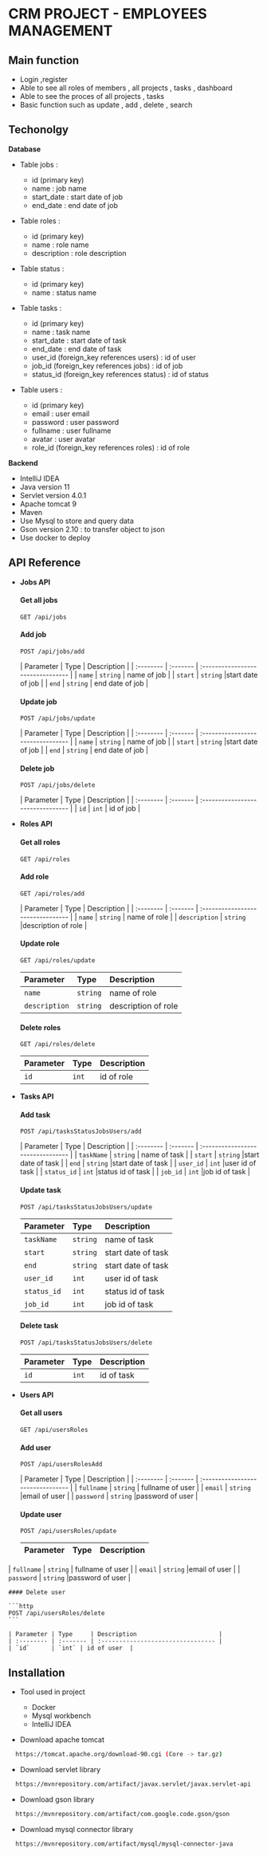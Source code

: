
# CRM PROJECT - EMPLOYEES MANAGEMENT


## Main function

* Login ,register
* Able to see all roles of members , all projects , tasks , dashboard
* Able to see the proces of all projects , tasks
* Basic function such as update , add , delete , search



## Techonolgy

**Database**
- Table jobs :
    * id (primary key)
    * name : job name
    * start_date : start date of job
    * end_date : end date of job

- Table roles :
    * id (primary key)
    * name : role name
    * description : role description

- Table status :
    * id (primary key)
    * name : status name

- Table tasks :
    * id (primary key)
    * name : task name
    * start_date : start date of task
    * end_date : end date of task
    * user_id (foreign_key references users) : id of user
    * job_id (foreign_key references jobs) : id of job
    * status_id (foreign_key references status) : id of status


- Table users :
    * id (primary key)
    * email : user email
    * password : user password
    * fullname : user fullname
    * avatar : user avatar
    * role_id (foreign_key references roles) : id of role


**Backend**
* IntelliJ IDEA
* Java version 11
* Servlet version 4.0.1
* Apache tomcat 9
* Maven
* Use Mysql to store and query data
* Gson version 2.10 : to transfer object to json
* Use docker to deploy



## API Reference

*  **Jobs API**
   #### Get all jobs

    ```http
    GET /api/jobs
    ```

   #### Add job

    ```http
    POST /api/jobs/add
    ```

   | Parameter | Type     | Description                       |
| :-------- | :------- | :-------------------------------- |
   | `name`      | `string` | name of job  |
   | `start`      | `string` |start date of job |
   | `end`      | `string` | end date of job |

   #### Update job

    ```http
    POST /api/jobs/update
    ```

   | Parameter | Type     | Description                       |
| :-------- | :------- | :-------------------------------- |
   | `name`      | `string` | name of job  |
   | `start`      | `string` |start date of job |
   | `end`      | `string` | end date of job |

   #### Delete job

    ```http
    POST /api/jobs/delete
    ```

   | Parameter | Type     | Description                       |
| :-------- | :------- | :-------------------------------- |
   | `id`      | `int` | id of job  |

*  **Roles API**
   #### Get all roles

    ```http
    GET /api/roles
    ```

   #### Add role

    ```http
    GET /api/roles/add
    ```

   | Parameter | Type     | Description                       |
| :-------- | :------- | :-------------------------------- |
   | `name`      | `string` | name of role  |
   | `description`      | `string` |description of role |


    #### Update role

    ```http
    GET /api/roles/update
    ```

    | Parameter | Type     | Description                       |
    | :-------- | :------- | :-------------------------------- |
    | `name`      | `string` | name of role  |
    | `description`      | `string` |description of role |


    #### Delete roles

    ```http
    GET /api/roles/delete
    ```

    | Parameter | Type     | Description                       |
    | :-------- | :------- | :-------------------------------- |
    | `id`      | `int` | id of role  |

*  **Tasks API**

   #### Add task

    ```http
    POST /api/tasksStatusJobsUsers/add
    ```

   | Parameter | Type     | Description                       |
| :-------- | :------- | :-------------------------------- |
   | `taskName`      | `string` | name of task  |
   | `start`      | `string` |start date of task |
   | `end`      | `string` |start date of task |
   | `user_id`      | `int` |user id of task |
   | `status_id`      | `int` |status id of task |
   | `job_id`      | `int` |job id of task |


    #### Update task

    ```http
    POST /api/tasksStatusJobsUsers/update
    ```

    | Parameter | Type     | Description                       |
    | :-------- | :------- | :-------------------------------- |
    | `taskName`      | `string` | name of task  |
    | `start`      | `string` |start date of task |
    | `end`      | `string` |start date of task |
    | `user_id`      | `int` |user id of task |
    | `status_id`      | `int` |status id of task |
    | `job_id`      | `int` |job id of task |


    #### Delete task

    ```http
    POST /api/tasksStatusJobsUsers/delete
    ```

    | Parameter | Type     | Description                       |
    | :-------- | :------- | :-------------------------------- |
    | `id`      | `int` | id of task  |

*  **Users API**

   #### Get all users

    ```http
    GET /api/usersRoles
    ```
   #### Add user

    ```http
    POST /api/usersRolesAdd
    ```

   | Parameter | Type     | Description                       |
| :-------- | :------- | :-------------------------------- |
   | `fullname`      | `string` | fullname of user  |
   | `email`      | `string` |email of user |
   | `password`      | `string` |password of user |



    #### Update user

    ```http
    POST /api/usersRoles/update
    ```

    | Parameter | Type     | Description                       |
    | :-------- | :------- | :-------------------------------- |
| `fullname`      | `string` | fullname of user  |
| `email`      | `string` |email of user |
| `password`      | `string` |password of user |


    #### Delete user

    ```http
    POST /api/usersRoles/delete
    ```

    | Parameter | Type     | Description                       |
    | :-------- | :------- | :-------------------------------- |
    | `id`      | `int` | id of user  |



## Installation

* Tool used in project
    * Docker
    * Mysql workbench
    * IntelliJ IDEA




* Download apache tomcat

```bash
  https://tomcat.apache.org/download-90.cgi (Core -> tar.gz)
```

* Download servlet library

```bash
  https://mvnrepository.com/artifact/javax.servlet/javax.servlet-api
```


* Download gson library

```bash
  https://mvnrepository.com/artifact/com.google.code.gson/gson
```

* Download mysql connector library

```bash
  https://mvnrepository.com/artifact/mysql/mysql-connector-java
```
    